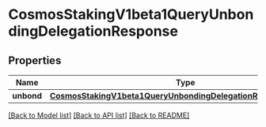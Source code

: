 # CosmosStakingV1beta1QueryUnbondingDelegationResponse

## Properties
Name | Type | Description | Notes
------------ | ------------- | ------------- | -------------
**unbond** | [**CosmosStakingV1beta1QueryUnbondingDelegationResponseUnbond**](CosmosStakingV1beta1QueryUnbondingDelegationResponseUnbond.md) |  | [optional] 

[[Back to Model list]](../README.md#documentation-for-models) [[Back to API list]](../README.md#documentation-for-api-endpoints) [[Back to README]](../README.md)

